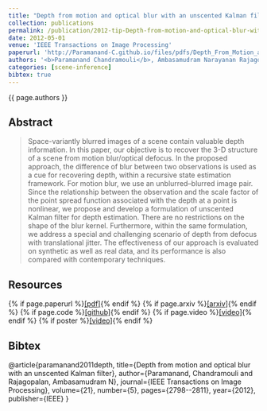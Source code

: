 ```yaml
---
title: "Depth from motion and optical blur with an unscented Kalman filter"
collection: publications
permalink: /publication/2012-tip-Depth-from-motion-and-optical-blur-with-an-unscented-Kalman-filter
date: 2012-05-01
venue: 'IEEE Transactions on Image Processing'
paperurl: 'http://Paramanand-C.github.io/files/pdfs/Depth_From_Motion_and_Optical_Blur_With_an_Unscented_Kalman_Filter.pdf'
authors: '<b>Paramanand Chandramouli</b>, Ambasamudram Narayanan Rajagopalan'
categories: [scene-inference]
bibtex: true
---
```


{{ page.authors }}

## Abstract

> Space-variantly blurred images of a scene contain valuable depth information. In this paper, our objective is to recover the 3-D structure of a scene from motion blur/optical defocus. In the proposed approach, the difference of blur between two observations is used as a cue for recovering depth, within a recursive state estimation framework. For motion blur, we use an unblurred–blurred image pair. Since the relationship between the observation and the scale factor of the point spread function
associated with the depth at a point is nonlinear, we propose and develop a formulation of unscented Kalman filter for depth estimation. There are no restrictions on the shape of the blur kernel. Furthermore, within the same formulation, we address a special and challenging scenario of depth from defocus with translational jitter. The effectiveness of our approach is evaluated on synthetic as well as real data, and its performance is also compared with contemporary techniques.
## Resources

{% if page.paperurl %}<a href=" {{ page.paperurl }} ">[pdf]</a>{% endif %} {% if page.arxiv %}<a href=" {{ page.arxiv }} ">[arxiv]</a>{% endif %} {% if page.code %}<a href=" {{ page.code }} ">[github]</a>{% endif %} {% if page.video %}<a href=" {{ page.video }} ">[video]</a>{% endif %} {% if poster %}<a href=" {{ page.poster }} ">[video]</a>{% endif %}


## Bibtex
@article{paramanand2011depth,
  title={Depth from motion and optical blur with an unscented Kalman filter},
  author={Paramanand, Chandramouli and Rajagopalan, Ambasamudram N},
  journal={IEEE Transactions on Image Processing},
  volume={21},
  number={5},
  pages={2798--2811},
  year={2012},
  publisher={IEEE}
}



